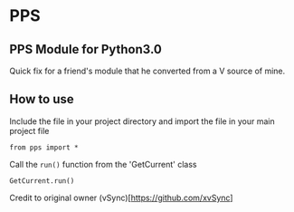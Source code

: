 # PPS
## PPS Module for Python3.0
Quick fix for a friend's module that he converted from a V source of mine.

## How to use
Include the file in your project directory and import the file in your main project file
```
from pps import *
```
Call the `run()` function from the 'GetCurrent' class
```
GetCurrent.run()
```

Credit to original owner (vSync)[https://github.com/xvSync]
